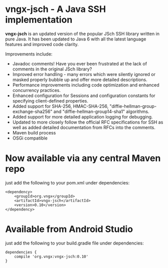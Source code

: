 vngx-jsch - A Java SSH implementation
=====================================

**vngx-jsch** is an updated version of the popular JSch SSH library 
written in pure Java.  It has been updated to Java 6 with all the latest 
language features and improved code clarity.

Improvements include:

* Javadoc comments!  Have you ever been frustrated at the lack of comments in the original JSch library?
* Improved error handling - many errors which were silently ignored or masked properly bubble up and offer more detailed descriptions.
* Performance improvements including code optimization and enhanced concurrency practices.
* Enhanced configuration for Sessions and configuration constants for specifying client-defined properties.
* Added support for SHA-256, HMAC-SHA-256, "diffie-hellman-group-exchange-sha256" and "diffie-hellman-group14-sha1" algorithms.
* Added support for more detailed application logging for debugging.
* Updated to more closely follow the official RFC specifications for SSH as well as added detailed documentation from RFCs into the comments.
* Maven build process
* OSGi compatible
 
Now available via any central Maven repo
=====================================
 just add the following to your pom.xml under dependencies:

    <dependency>
        <groupId>org.vngx</groupId>
        <artifactId>vngx-jsch</artifactId>
        <version>0.10</version>
    </dependency>

Available from Android Studio
=============================
 just add the following to your build.gradle file under dependencies:

    dependencies {
        compile 'org.vngx:vngx-jsch:0.10'
    }
